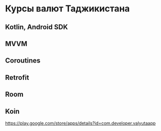 # Курсы валют Таджикистана
## Kotlin, Android SDK

## MVVM
## Coroutines
## Retrofit
## Room
## Koin

https://play.google.com/store/apps/details?id=com.developer.valyutaapp
